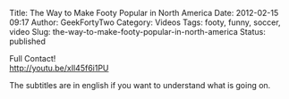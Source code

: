 Title: The Way to Make Footy Popular in North America
Date: 2012-02-15 09:17
Author: GeekFortyTwo
Category: Videos
Tags: footy, funny, soccer, video
Slug: the-way-to-make-footy-popular-in-north-america
Status: published

Full Contact!  
http://youtu.be/xIl45f6i1PU

The subtitles are in english if you want to understand what is going on.

